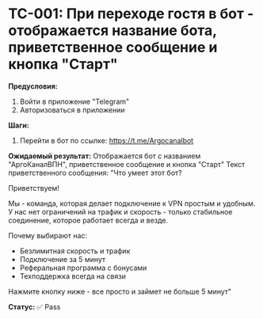 # TC-001: При переходе гостя в бот - отображается название бота, приветственное сообщение и кнопка "Старт"


**Предусловия:**
1. Войти в приложение "Telegram"
2. Авторизоваться в приложении

**Шаги:**
1. Перейти в бот по ссылке: https://t.me/Argocanalbot

**Ожидаемый результат:**
Отображается бот с названием "АргоКаналВПН", приветственное сообщение и кнопка "Старт"
Текст приветственного сообщения:
"Что умеет этот бот?

Приветствуем!

Мы - команда, которая делает подключение к VPN простым и удобным. У нас нет ограничений на трафик и скорость - только стабильное соединение, которое работает всегда и везде.

Почему выбирают нас:
- Безлимитная скорость и трафик
- Подключение за 5 минут
- Реферальная программа с бонусами
- Техподдержка всегда на связи

Нажмите кнопку ниже - все просто и займет не больше 5 минут"

**Статус:** ✅ Pass
